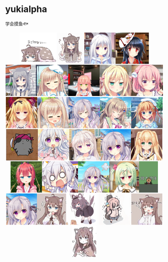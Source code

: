 # yukialpha
学会摸鱼🐟
<center class="half">
 <img src='./stu/1.jpg' height="100"/><img src="./stu/2.jpg" height="100"/><img src="./stu/3.png" height="100"/><img src='./stu/4.jpg' height="100"/><img src="./stu/5.jpg" height="100"/><img src="./stu/6.jpg" height="100"/><img src='./stu/7.jpg' height="100"/><img src="./stu/8.jpg" height="100"/><img src="./stu/9.jpg" height="100"/><img src='./stu/10.jpg' height="100"/><img src="./stu/11.jpg" height="100"/><img src="./stu/12.jpg" height="100"/><img src='./stu/13.jpg' height="100"/><img src="./stu/14.jpg" height="100"/><img src="./stu/15.jpg" height="100"/><img src='./stu/16.jpg' height="100"/><img src="./stu/17.jpg" height="100"/><img src="./stu/18.jpg" height="100"/><img src='./stu/19.jpg' height="100"/><img src="./stu/20.jpg" height="100"/><img src="./stu/21.jpg" height="100"/><img src='./stu/22.jpg' height="100"/><img src="./stu/23.jpg" height="100"/><img src="./stu/24.jpg" height="100"/><img src='./stu/25.jpg' height="100"/><img src="./stu/26.jpeg" height="100"/><img src="./stu/27.webp" height="100"/>
 <img src='./stu/28.webp' height="100"/>
 <img src="./stu/29.jpeg" height="100"/>
 <img src="./stu/30.jpeg" height="100"/>
</center>